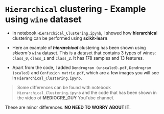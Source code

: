 # `Hierarchical` clustering - Example using `wine` dataset

* In notebook `Hierarchical_Clustering.ipynb`, I showed how __hierarchical__ clustering can be performed using **scikit-learn**.

* Here an example of _**hierarchical**_ clustering has been shown using _sklearn's_ `wine` dataset. This is a dataset that contains 3 types of wines: `class_0`, `class_1` and `class_2`. It has 178 samples and 13 features.
 
* Apart from the code, I added `Dendrogram (unscaled).pdf`, `Dendrogram (scaled)` and `Confusion matrix.pdf`, which are a few images you will see in `Hierarchical_Clustering.ipynb`.

> Some differences can be found with notebook `Hierarchical_Clustering.ipynb` and the code that has been shown in the video of __MEDIOCRE_GUY__ YouTube channel.

These are minor differences. __NO NEED TO WORRY ABOUT IT__.
